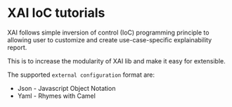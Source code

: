 # XAI IoC tutorials

XAI follows simple inversion of control (IoC) programming principle to 
allowing user to customize and create use-case-specific explainability report.

This is to increase the modularity of XAI lib and make it easy for extensible.

The supported `external configuration` format are:
* Json - Javascript Object Notation
* Yaml - Rhymes with Camel